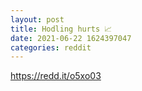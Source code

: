 ```yaml
--- 
layout: post 
title: Hodling hurts 📈 
date: 2021-06-22 1624397047 
categories: reddit 
--- 
```

https://redd.it/o5xo03